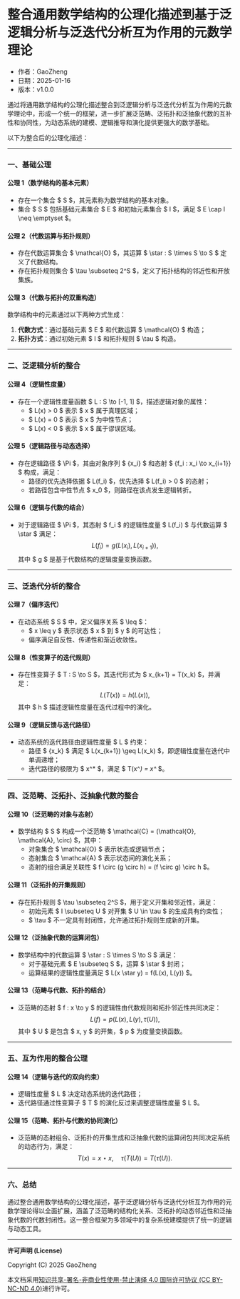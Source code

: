 # **整合通用数学结构的公理化描述到基于泛逻辑分析与泛迭代分析互为作用的元数学理论**

- 作者：GaoZheng
- 日期：2025-01-16
- 版本：v1.0.0

通过将通用数学结构的公理化描述整合到泛逻辑分析与泛迭代分析互为作用的元数学理论中，形成一个统一的框架，进一步扩展泛范畴、泛拓扑和泛抽象代数的互补性和协同性，为动态系统的建模、逻辑推导和演化提供更强大的数学基础。

以下为整合后的公理化描述：

---

### 一、基础公理

#### **公理 1（数学结构的基本元素）**  
- 存在一个集合 $ S $，其元素称为数学结构的基本对象。
- 集合 $ S $ 包括基础元素集合 $ E $ 和初始元素集合 $ I $，满足 $ E \cap I \neq \emptyset $。

#### **公理 2（代数运算与拓扑规则）**  
- 存在代数运算集合 $ \mathcal{O} $，其运算 $ \star : S \times S \to S $ 定义了代数结构。
- 存在拓扑规则集合 $ \tau \subseteq 2^S $，定义了拓扑结构的邻近性和开放集族。

#### **公理 3（代数与拓扑的双重构造）**  
数学结构中的元素通过以下两种方式生成：
1. **代数方式**：通过基础元素 $ E $ 和代数运算 $ \mathcal{O} $ 构造；
2. **拓扑方式**：通过初始元素 $ I $ 和拓扑规则 $ \tau $ 构造。

---

### 二、泛逻辑分析的整合

#### **公理 4（逻辑性度量）**  
- 存在一个逻辑性度量函数 $ L : S \to [-1, 1] $，描述逻辑对象的属性：
  - $ L(x) > 0 $ 表示 $ x $ 属于真理区域；
  - $ L(x) = 0 $ 表示 $ x $ 为中性节点；
  - $ L(x) < 0 $ 表示 $ x $ 属于谬误区域。

#### **公理 5（逻辑路径与动态选择）**  
- 存在逻辑路径 $ \Pi $，其由对象序列 $ \{x_i\} $ 和态射 $ \{f_i : x_i \to x_{i+1}\} $ 构成，满足：
  - 路径的优先选择依据 $ L(f_i) $，优先选择 $ L(f_i) > 0 $ 的态射；
  - 若路径包含中性节点 $ x_0 $，则路径在该点发生逻辑转折。

#### **公理 6（逻辑与代数的结合）**  
- 对于逻辑路径 $ \Pi $，其态射 $ f_i $ 的逻辑性度量 $ L(f_i) $ 与代数运算 $ \star $ 满足：
  $$
  L(f_i) = g(L(x_i), L(x_{i+1})),
  $$
  其中 $ g $ 是基于代数结构的逻辑度量变换函数。

---

### 三、泛迭代分析的整合

#### **公理 7（偏序迭代）**  
- 在动态系统 $ S $ 中，定义偏序关系 $ \leq $：
  - $ x \leq y $ 表示状态 $ x $ 到 $ y $ 的可达性；
  - 偏序满足自反性、传递性和渐近收敛性。

#### **公理 8（性变算子的迭代规则）**  
- 存在性变算子 $ T : S \to S $，其迭代形式为 $ x_{k+1} = T(x_k) $，并满足：
  $$
  L(T(x)) = h(L(x)),
  $$
  其中 $ h $ 描述逻辑性度量在迭代过程中的演化。

#### **公理 9（逻辑反馈与迭代路径）**  
- 动态系统的迭代路径由逻辑性度量 $ L $ 约束：
  - 路径 $ \{x_k\} $ 满足 $ L(x_{k+1}) \geq L(x_k) $，即逻辑性度量在迭代中单调递增；
  - 迭代路径的极限为 $ x^* $，满足 $ T(x^*) = x^* $。

---

### 四、泛范畴、泛拓扑、泛抽象代数的整合

#### **公理 10（泛范畴的对象与态射）**  
- 数学结构 $ S $ 构成一个泛范畴 $ \mathcal{C} = (\mathcal{O}, \mathcal{A}, \circ) $，其中：
  - 对象集合 $ \mathcal{O} $ 表示状态或逻辑节点；
  - 态射集合 $ \mathcal{A} $ 表示状态间的演化关系；
  - 态射的组合满足关联性 $ f \circ (g \circ h) = (f \circ g) \circ h $。

#### **公理 11（泛拓扑的开集规则）**  
- 存在拓扑规则 $ \tau \subseteq 2^S $，用于定义开集和邻近性，满足：
  - 初始元素 $ I \subseteq U $ 对开集 $ U \in \tau $ 的生成具有约束性；
  - $ \tau $ 不一定具有封闭性，允许通过拓扑规则生成新的开集。

#### **公理 12（泛抽象代数的运算闭包）**  
- 数学结构中的代数运算 $ \star : S \times S \to S $ 满足：
  - 对于基础元素 $ E \subseteq S $，运算 $ \star $ 封闭；
  - 运算结果的逻辑性度量满足 $ L(x \star y) = f(L(x), L(y)) $。

#### **公理 13（范畴与代数、拓扑的结合）**  
- 泛范畴的态射 $ f : x \to y $ 的逻辑性由代数规则和拓扑邻近性共同决定：
  $$
  L(f) = p(L(x), L(y), \tau(U)),
  $$
  其中 $ U $ 是包含 $ x, y $ 的开集，$ p $ 为度量变换函数。

---

### 五、互为作用的整合公理

#### **公理 14（逻辑与迭代的双向约束）**  
- 逻辑性度量 $ L $ 决定动态系统的迭代路径；
- 迭代路径通过性变算子 $ T $ 的演化反过来调整逻辑性度量 $ L $。

#### **公理 15（范畴、拓扑与代数的协同演化）**  
- 泛范畴的态射组合、泛拓扑的开集生成和泛抽象代数的运算闭包共同决定系统的动态行为，满足：
  $$
  T(x) = x \star x, \quad \tau(T(U)) = T(\tau(U)).
  $$

---

### 六、总结

通过整合通用数学结构的公理化描述，基于泛逻辑分析与泛迭代分析互为作用的元数学理论得以全面扩展，涵盖了泛范畴的结构化关系、泛拓扑的动态邻近性和泛抽象代数的代数封闭性。这一整合框架为多领域中的复杂系统建模提供了统一的逻辑与动态工具。

---

**许可声明 (License)**

Copyright (C) 2025 GaoZheng 

本文档采用[知识共享-署名-非商业性使用-禁止演绎 4.0 国际许可协议 (CC BY-NC-ND 4.0)](https://creativecommons.org/licenses/by-nc-nd/4.0/deed.zh-Hans)进行许可。
